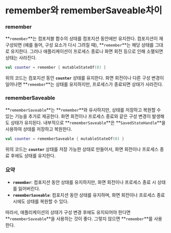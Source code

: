 # remember와 rememberSaveable차이

### remember

**`remember`**는 컴포저블 함수의 상태를 컴포지션 동안에만 유지한다. 컴포지션이 재구성되면 (예를 들어, 구성 요소가 다시 그려질 때), **`remember`**는 해당 상태를 그대로 유지한다. 그러나 애플리케이션이 프로세스 종료나 화면 회전 등으로 인해 소멸되면 상태는 사라진다.

```kotlin
val counter = remember { mutableStateOf(0) }
```

위의 코드는 컴포지션 동안 **`counter`** 상태를 유지한다. 화면 회전이나 다른 구성 변경이 일어나면 **`remember`**는 상태를 유지하지만, 프로세스가 종료되면 상태가 사라진다.

### rememberSaveable

**`rememberSaveable`**는 **`remember`**와 유사하지만, 상태를 저장하고 복원할 수 있는 기능을 추가로 제공한다. 화면 회전이나 프로세스 종료와 같은 구성 변경이 발생해도 상태가 유지된다. 내부적으로 **`rememberSaveable`**은 **`SavedStateHandle`**을 사용하여 상태를 저장하고 복원한다.

```kotlin
val counter = rememberSaveable { mutableStateOf(0) }
```

위의 코드는 **`counter`** 상태를 저장 가능한 상태로 만들어서, 화면 회전이나 프로세스 종료 후에도 상태를 유지한다.

### **요약**

- **`remember`**: 컴포지션 동안 상태를 유지하지만, 화면 회전이나 프로세스 종료 시 상태를 잃어버린다.
- **`rememberSaveable`**: 컴포지션 동안 상태를 유지하며, 화면 회전이나 프로세스 종료 시에도 상태를 복원할 수 있다.

따라서, 애플리케이션의 상태가 구성 변경 후에도 유지되어야 한다면 **`rememberSaveable`**을 사용하는 것이 좋다. 그렇지 않으면 **`remember`**를 사용한다.